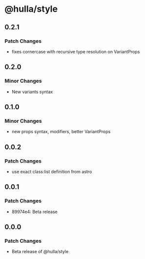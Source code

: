 # @hulla/style

## 0.2.1

### Patch Changes

- fixes cornercase with recursive type resolution on VariantProps

## 0.2.0

### Minor Changes

- New variants syntax

## 0.1.0

### Minor Changes

- new props syntax, modifiers, better VariantProps

## 0.0.2

### Patch Changes

- use exact class:list definition from astro

## 0.0.1

### Patch Changes

- 89974e4: Beta release

## 0.0.0

### Patch Changes

- Beta release of @hulla/style
